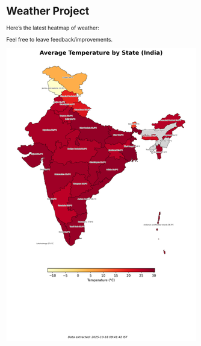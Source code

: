 # Weather Project

Here’s the latest heatmap of weather:

Feel free to leave feedback/improvements.

![India Heatmap](docs/assets/india_heatmap.png?v=F31380)
